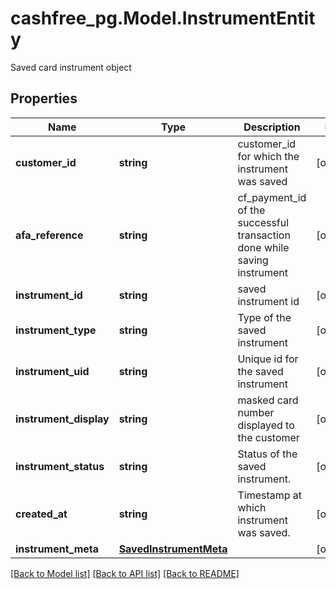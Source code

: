 # cashfree_pg.Model.InstrumentEntity
Saved card instrument object

## Properties

Name | Type | Description | Notes
------------ | ------------- | ------------- | -------------
**customer_id** | **string** | customer_id for which the instrument was saved | [optional] 
**afa_reference** | **string** | cf_payment_id of the successful transaction done while saving instrument | [optional] 
**instrument_id** | **string** | saved instrument id | [optional] 
**instrument_type** | **string** | Type of the saved instrument | [optional] 
**instrument_uid** | **string** | Unique id for the saved instrument | [optional] 
**instrument_display** | **string** | masked card number displayed to the customer | [optional] 
**instrument_status** | **string** | Status of the saved instrument. | [optional] 
**created_at** | **string** | Timestamp at which instrument was saved. | [optional] 
**instrument_meta** | [**SavedInstrumentMeta**](SavedInstrumentMeta.md) |  | [optional] 

[[Back to Model list]](../README.md#documentation-for-models) [[Back to API list]](../README.md#documentation-for-api-endpoints) [[Back to README]](../README.md)

